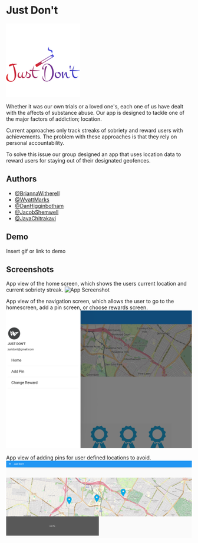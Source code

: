 
# Just Don't

![App Screenshot](logo.png)

Whether it was our own trials or a loved one's, each one of us have dealt with the affects of substance abuse.
Our app is designed to tackle one of the major factors of addiction; location.

Current approaches only track streaks of sobriety and reward users with achievements.
The problem with these approaches is that they rely on personal accountability.

To solve this issue our group designed an app that uses location data to reward users for staying out of their designated geofences.


## Authors

- [@BriannaWitherell](https://www.github.com/Quinticx)
- [@WyattMarks](https://www.github.com/WyattMarks)
- [@DanHigginbotham](https://www.github.com/Higgy710)
- [@JacobShemwell](https://www.github.com/jacobshemwell)
- [@JayaChitrakavi](https://www.github.com/jaya-c12)

  
## Demo

Insert gif or link to demo

  
## Screenshots
App view of the home screen, which shows the users current location and current sobriety streak.
![App Screenshot](homedemo.png)

App view of the navigation screen, which allows the user to go to the homescreen, add a pin screen, or choose rewards screen.
![App Screenshot](navbardemo.png)

App view of adding pins for user defined locations to avoid.
![App Screenshot](addpindemo.png)



  
  
